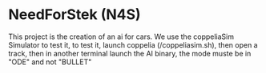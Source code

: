 # NeedForStek (N4S)

This project is the creation of an ai for cars. We use the coppeliaSim Simulator to test it, to test it, launch coppelia (/coppeliasim.sh), then open a track, then in another terminal launch the AI binary, the mode muste be in "ODE" and not "BULLET"